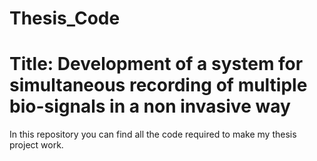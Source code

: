 # Thesis_Code

# Title: Development of a system for simultaneous recording of multiple bio-signals in a non invasive way

In this repository you can find all the code required to make my thesis project work.
